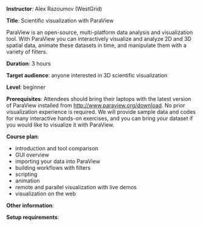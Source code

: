 **Instructor**: Alex Razoumov (WestGrid)

**Title**: Scientific visualization with ParaView

ParaView is an open-source, multi-platform data analysis and visualization tool. With ParaView you can
interactively visualize and analyze 2D and 3D spatial data, animate these datasets in time, and
manipulate them with a variety of filters.

**Duration**: 3 hours

**Target audience**: anyone interested in 3D scientific visualization

**Level**: beginner

**Prerequisites**: Attendees should bring their laptops with the latest version of ParaView installed
from http://www.paraview.org/download. No prior visualization experience is required. We will provide
sample data and codes for many interactive hands-on exercises, and you can bring your dataset if you
would like to visualize it with ParaView.

**Course plan**:
- introduction and tool comparison
- GUI overview
- importing your data into ParaView
- building workflows with filters
- scripting
- animation
- remote and parallel visualization with live demos
- visualization on the web

**Other information**:

**Setup requirements**:
